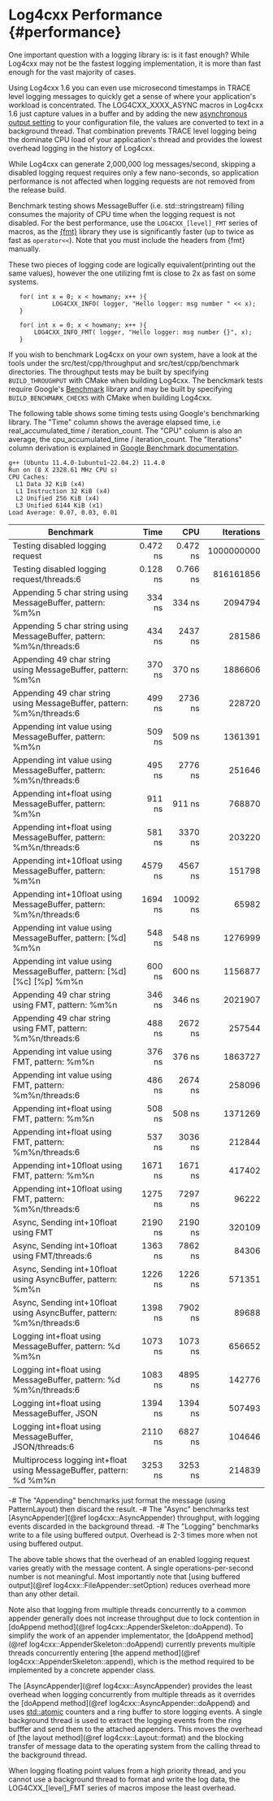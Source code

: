 Log4cxx Performance {#performance}
===
<!--
 Note: License header cannot be first, as doxygen does not generate
 cleanly if it before the '==='
-->
<!--
 Licensed to the Apache Software Foundation (ASF) under one or more
 contributor license agreements.  See the NOTICE file distributed with
 this work for additional information regarding copyright ownership.
 The ASF licenses this file to You under the Apache License, Version 2.0
 (the "License"); you may not use this file except in compliance with
 the License.  You may obtain a copy of the License at

	http://www.apache.org/licenses/LICENSE-2.0

 Unless required by applicable law or agreed to in writing, software
 distributed under the License is distributed on an "AS IS" BASIS,
 WITHOUT WARRANTIES OR CONDITIONS OF ANY KIND, either express or implied.
 See the License for the specific language governing permissions and
 limitations under the License.
-->

One important question with a logging library is: is it fast enough?
While Log4cxx may not be the fastest logging implementation, it is more than fast
enough for the vast majority of cases.

Using Log4cxx 1.6 you can even use microsecond timestamps
in TRACE level logging messages to quickly get a sense of
where your application's workload is concentrated.
The LOG4CXX_XXXX_ASYNC macros in Log4cxx 1.6
just capture values in a buffer
and by adding the new [asynchronous output setting] to your configuration file,
the values are converted to text in a background thread.
That combination prevents TRACE level logging being the dominate CPU load
of your application's thread and
provides the lowest overhead logging in the history of Log4cxx.

While Log4cxx can generate 2,000,000 log messages/second,
skipping a disabled logging request requires only a few nano-seconds,
so application performance is not affected when
logging requests are not removed from the release build.

Benchmark testing shows MessageBuffer (i.e. std::stringstream) filling
consumes the majority of CPU time when the logging request is not disabled.
For the best performance, use the `LOG4CXX_[level]_FMT` series of macros,
as the [{fmt}](https://fmt.dev/latest/index.html) library
they use is significantly faster
(up to twice as fast as `operator<<`).
Note that you must include the headers from {fmt} manually.

These two pieces of logging code are logically equivalent(printing out the same
values), however the one utilizing fmt is close to 2x as fast on some systems.

```{.cpp}
   for( int x = 0; x < howmany; x++ ){
            LOG4CXX_INFO( logger, "Hello logger: msg number " << x);
   }
```

```{.cpp}
   for( int x = 0; x < howmany; x++ ){
       LOG4CXX_INFO_FMT( logger, "Hello logger: msg number {}", x);
   }
```

If you wish to benchmark Log4cxx on your own system, have a look at the tools
under the src/test/cpp/throughput and src/test/cpp/benchmark directories.
The throughput tests may be built by
specifying `BUILD_THROUGHPUT` with CMake when building Log4cxx.
The benckmark tests require Google's [Benchmark](https://github.com/google/benchmark) library
and may be built by specifying `BUILD_BENCHMARK_CHECKS` with CMake when building Log4cxx.

The following table shows some timing tests using Google's benchmarking library.
The "Time" column shows the average elapsed time, i.e real_accumulated_time / iteration_count.
The "CPU" column is also an average, the cpu_accumulated_time / iteration_count.
The "Iterations" column derivation is explained in [Google Benchmark documentation](https://google.github.io/benchmark/user_guide.html#runtime-and-reporting-considerations).

	g++ (Ubuntu 11.4.0-1ubuntu1~22.04.2) 11.4.0
	Run on (8 X 2328.61 MHz CPU s)
	CPU Caches:
	  L1 Data 32 KiB (x4)
	  L1 Instruction 32 KiB (x4)
	  L2 Unified 256 KiB (x4)
	  L3 Unified 6144 KiB (x1)
	Load Average: 0.07, 0.03, 0.01

| Benchmark |     Time | CPU | Iterations |
| --------- | -------: | --: | ---------: |
| Testing disabled logging request | 0.472 ns | 0.472 ns | 1000000000 |
| Testing disabled logging request/threads:6 | 0.128 ns | 0.766 ns | 816161856 |
| Appending 5 char string using MessageBuffer, pattern: \%m\%n | 334 ns | 334 ns | 2094794 |
| Appending 5 char string using MessageBuffer, pattern: \%m\%n/threads:6 | 434 ns | 2437 ns | 281586 |
| Appending 49 char string using MessageBuffer, pattern: \%m\%n | 370 ns | 370 ns | 1886606 |
| Appending 49 char string using MessageBuffer, pattern: \%m\%n/threads:6 | 499 ns | 2736 ns | 228720 |
| Appending int value using MessageBuffer, pattern: \%m\%n | 509 ns | 509 ns | 1361391 |
| Appending int value using MessageBuffer, pattern: \%m\%n/threads:6 | 495 ns | 2776 ns | 251646 |
| Appending int+float using MessageBuffer, pattern: \%m\%n | 911 ns | 911 ns | 768870 |
| Appending int+float using MessageBuffer, pattern: \%m\%n/threads:6 | 581 ns | 3370 ns | 203220 |
| Appending int+10float using MessageBuffer, pattern: \%m\%n | 4579 ns | 4567 ns | 151798 |
| Appending int+10float using MessageBuffer, pattern: \%m\%n/threads:6 | 1694 ns | 10092 ns | 65982 |
| Appending int value using MessageBuffer, pattern: [\%d] \%m\%n | 548 ns | 548 ns | 1276999 |
| Appending int value using MessageBuffer, pattern: [\%d] [\%c] [\%p] \%m\%n | 600 ns | 600 ns | 1156877 |
| Appending 49 char string using FMT, pattern: \%m\%n | 346 ns | 346 ns | 2021907 |
| Appending 49 char string using FMT, pattern: \%m\%n/threads:6 | 488 ns | 2672 ns | 257544 |
| Appending int value using FMT, pattern: \%m\%n | 376 ns | 376 ns | 1863727 |
| Appending int value using FMT, pattern: \%m\%n/threads:6 | 486 ns | 2674 ns | 258096 |
| Appending int+float using FMT, pattern: \%m\%n | 508 ns | 508 ns | 1371269 |
| Appending int+float using FMT, pattern: \%m\%n/threads:6 | 537 ns | 3036 ns | 212844 |
| Appending int+10float using FMT, pattern: \%m\%n | 1671 ns | 1671 ns | 417402 |
| Appending int+10float using FMT, pattern: \%m\%n/threads:6 | 1275 ns | 7297 ns | 96222 |
| Async, Sending int+10float using FMT | 2190 ns | 2190 ns | 320109 |
| Async, Sending int+10float using FMT/threads:6 | 1363 ns | 7862 ns | 84306 |
| Async, Sending int+10float using AsyncBuffer, pattern: \%m\%n | 1226 ns | 1226 ns | 571351 |
| Async, Sending int+10float using AsyncBuffer, pattern: \%m\%n/threads:6 | 1398 ns | 7902 ns | 89688 |
| Logging int+float using MessageBuffer, pattern: \%d \%m\%n | 1073 ns | 1073 ns | 656652 |
| Logging int+float using MessageBuffer, pattern: \%d \%m\%n/threads:6 | 1083 ns | 4895 ns | 142776 |
| Logging int+float using MessageBuffer, JSON | 1394 ns | 1394 ns | 507493 |
| Logging int+float using MessageBuffer, JSON/threads:6 | 2110 ns | 6827 ns | 104646 |
| Multiprocess logging int+float using MessageBuffer, pattern: \%d \%m\%n | 3253 ns | 3253 ns | 214839 |

-# The "Appending" benchmarks just format the message (using PatternLayout) then discard the result.
-# The "Async" benchmarks test [AsyncAppender](@ref log4cxx::AsyncAppender) throughput, with logging events discarded in the background thread.
-# The "Logging" benchmarks write to a file using buffered output. Overhead is 2-3 times more when not using buffered output.

The above table shows that the overhead of an enabled logging request
varies greatly with the message content.
A single operations-per-second number is not meaningful.
Most importantly note that [using buffered output](@ref log4cxx::FileAppender::setOption)
reduces overhead more than any other detail.

Note also that logging from multiple threads concurrently
to a common appender generally does not increase throughput
due to lock contention in [doAppend method](@ref log4cxx::AppenderSkeleton::doAppend).
To simplify the work of an appender implementator,
the [doAppend method](@ref log4cxx::AppenderSkeleton::doAppend) currently prevents multiple threads
concurrently entering [the append method](@ref log4cxx::AppenderSkeleton::append),
which is the method required to be implemented by a concrete appender class.

The [AsyncAppender](@ref log4cxx::AsyncAppender) provides the least overhead
when logging concurrently from multiple threads
as it overrides the [doAppend method](@ref log4cxx::AsyncAppender::doAppend)
and uses [std::atomic](https://en.cppreference.com/w/cpp/atomic/atomic.html)
counters and a ring buffer to store logging events.
A single background thread is used to extract the logging events
from the ring bufffer and send them
to the attached appenders.
This moves the overhead of [the layout method](@ref log4cxx::Layout::format)
and the blocking transfer of message data to the operating system
from the calling thread to the background thread.

When logging floating point values from a high priority thread,
and you cannot use a background thread to format and write the log data,
the LOG4CXX_[level]_FMT series of macros impose the least overhead.

[asynchronous output setting]:configuration-files.html#asynch-output
